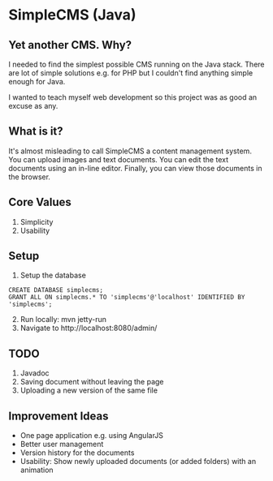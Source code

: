 SimpleCMS (Java)
=========

Yet another CMS. Why?
---------------------
I needed to find the simplest possible CMS running on the Java stack. There are lot of simple solutions e.g. for PHP
but I couldn't find anything simple enough for Java.

I wanted to teach myself web development so this project was as good an excuse as any.

What is it?
-----------
It's almost misleading to call SimpleCMS a content management system. You can upload images and text documents. You can
edit the text documents using an in-line editor. Finally, you can view those documents in the browser.

Core Values
-----------
1. Simplicity
2. Usability

Setup
-----
1. Setup the database
```mysql
CREATE DATABASE simplecms;
GRANT ALL ON simplecms.* TO 'simplecms'@'localhost' IDENTIFIED BY 'simplecms';
```
2. Run locally: mvn jetty-run
3. Navigate to http://localhost:8080/admin/

TODO
----
1. Javadoc
2. Saving document without leaving the page
3. Uploading a new version of the same file

Improvement Ideas
-----------------
* One page application e.g. using AngularJS
* Better user management
* Version history for the documents
* Usability: Show newly uploaded documents (or added folders) with an animation
